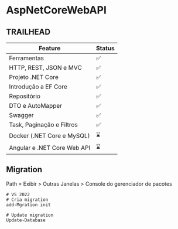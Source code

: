 # AspNetCoreWebAPI

## TRAILHEAD

| Feature  | Status |
| ------------- | ------------- |
| Ferramentas | ✅  |
| HTTP, REST, JSON e MVC   | ✅  |
| Projeto .NET Core | ✅  |
| Introdução a EF Core | ✅ |
| Repositório | ✅ |
| DTO e AutoMapper | ✅ |
| Swagger  | ✅  |
| Task, Paginação e Filtros  | ✅ |
| Docker (.NET Core e MySQL)  | ⌛   |
| Angular e .NET Core Web API  | ⌛   |


## Migration
Path = Exibir > Outras Janelas > Console do gerenciador de pacotes
```
# VS 2022
# Cria migration
add-Mgration init

# Update migration
Update-Database
```

